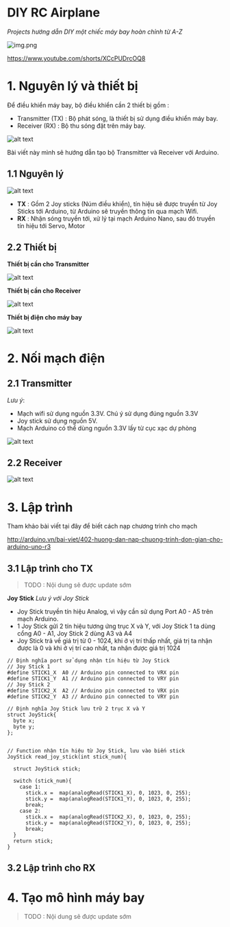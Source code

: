 # DIY RC Airplane

*Projects hướng dẫn DIY một chiếc máy bay hoàn chỉnh từ A-Z*

![img.png](img.png)

https://www.youtube.com/shorts/XCcPUDrcOQ8

# 1. Nguyên lý và thiết bị

Để điều khiển máy bay, bộ điều khiển cần 2 thiết bị gồm : 
- Transmitter (TX) : Bộ phát sóng, là thiết bị sử dụng điều khiển máy bay.
- Receiver (RX) : Bộ thu sóng đặt trên máy bay. 

![alt text](img/tx_rx_futaba.png)

Bài viết này mình sẽ hướng dẫn tạo bộ Transmitter và Receiver với Arduino.

## 1.1 Nguyên lý 

![alt text](./img/txrx.png)

- **TX** : Gồm 2 Joy sticks (Núm điều khiển), tín hiệu sẽ được truyền từ Joy Sticks tới Arduino, từ Arduino sẽ truyền thông tin qua mạch Wifi.
- **RX** : Nhận sóng truyền tới, xử lý tại mạch Arduino Nano, sau đó truyền tín hiệu tới Servo, Motor

## 2.2 Thiết bị

**Thiết bị cần cho Transmitter**

![alt text](img/tx_devices.png)

**Thiết bị cần cho Receiver**

![alt text](img/rx_devices.png)

**Thiết bị điện cho máy bay**

![alt text](img/airplane_devices.png)


# 2. Nối mạch điện 

## 2.1 Transmitter

*Lưu ý*:
- Mạch wifi sử dụng nguồn 3.3V. Chú ý sử dụng đúng nguồn 3.3V
- Joy stick sử dụng nguồn 5V. 
- Mạch Arduino có thể dùng nguồn 3.3V lấy từ cục xạc dự phòng

![alt text](img/tx_map.png)

## 2.2 Receiver
![alt text](img/rx_map.png)

# 3. Lập trình
Tham khảo bài viết tại đây để biết cách nạp chương trình cho mạch

http://arduino.vn/bai-viet/402-huong-dan-nap-chuong-trinh-don-gian-cho-arduino-uno-r3

## 3.1 Lập trình cho TX
> TODO : Nội dung sẽ được update sớm

**Joy Stick**
*Lưu ý với Joy Stick*
- Joy Stick truyền tín hiệu Analog, vì vậy cần sử dụng Port A0 - A5 trên mạch Arduino.
- 1 Joy Stick gửi 2 tín hiệu tương ứng trục X và Y, với Joy Stick 1 ta dùng cổng A0 - A1, Joy Stick 2 dùng A3 và A4
- Joy Stick trả về giá trị từ 0 - 1024, khi ở vị trí thấp nhất, giá trị ta nhận được là 0 và khi ở vị trí cao nhất, ta nhận được giá trị 1024


```
// Định nghĩa port sử dụng nhận tín hiệu từ Joy Stick
// Joy Stick 1
#define STICK1_X  A0 // Arduino pin connected to VRX pin
#define STICK1_Y  A1 // Arduino pin connected to VRY pin
// Joy Stick 2
#define STICK2_X  A2 // Arduino pin connected to VRX pin
#define STICK2_Y  A3 // Arduino pin connected to VRY pin

// Định nghĩa Joy Stick lưu trữ 2 trục X và Y
struct JoyStick{
  byte x;
  byte y;
};


// Function nhận tín hiệu từ Joy Stick, lưu vào biến stick
JoyStick read_joy_stick(int stick_num){

  struct JoyStick stick;

  switch (stick_num){
    case 1:
      stick.x =  map(analogRead(STICK1_X), 0, 1023, 0, 255);
      stick.y =  map(analogRead(STICK1_Y), 0, 1023, 0, 255);
      break;
    case 2:
      stick.x =  map(analogRead(STICK2_X), 0, 1023, 0, 255);
      stick.y =  map(analogRead(STICK2_Y), 0, 1023, 0, 255);
      break;
  }
  return stick;
}
```
## 3.2 Lập trình cho RX

# 4. Tạo mô hình máy bay
> TODO : Nội dung sẽ được update sớm
